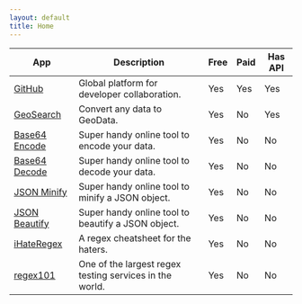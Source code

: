 ```yaml
---
layout: default
title: Home
---
```


<!-- <div align=center>
    <a href="/">
        <img src="./images/logo-icon.jpg" width="25%" alt="Logo"/>
    </a>
</div>
<div align=center>
    <h2>Welcome to dev-toolbox</h2>
</div> -->

|App|Description|Free|Paid|Has API|
| --- | --- | --- | --- | --- |
| [GitHub](https://github.com/) | Global platform for developer collaboration. | Yes | Yes | Yes |
| [GeoSearch](https://geosearch.dev/) | Convert any data to GeoData. | Yes | No | Yes |
| [Base64 Encode](https://www.base64encode.org/) | Super handy online tool to encode your data. | Yes | No | No |
| [Base64 Decode](https://www.base64decode.org/) | Super handy online tool to decode your data. | Yes | No | No |
| [JSON Minify](https://www.minifyjson.org/) | Super handy online tool to minify a JSON object. | Yes | No | No |
| [JSON Beautify](https://www.beautifyjson.org/) | Super handy online tool to beautify a JSON object. | Yes | No | No |
| [iHateRegex](https://ihateregex.io/) | A regex cheatsheet for the haters. | Yes | No | No |
| [regex101](https://regex101.com/) | One of the largest regex testing services in the world. | Yes | No | No |
